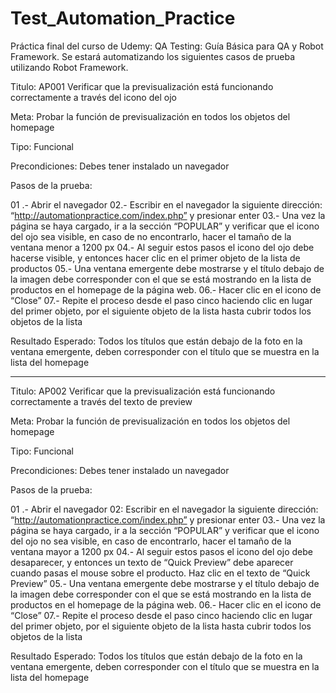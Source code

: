 # Test_Automation_Practice
Práctica final del curso de Udemy: QA Testing: Guía Básica para QA y Robot Framework. Se estará automatizando los siguientes casos de prueba utilizando Robot Framework. 

Titulo:
AP001 Verificar que la previsualización está funcionando correctamente a través del icono del ojo

Meta:
Probar la función de previsualización en todos los objetos del homepage

Tipo:
Funcional

Precondiciones:
Debes tener instalado un navegador

Pasos de la prueba:

01 .- Abrir el navegador
02.- Escribir en el navegador la siguiente dirección: “http://automationpractice.com/index.php” y presionar enter
03.- Una vez la página se haya cargado, ir a la sección “POPULAR” y verificar que el icono del ojo sea visible, en caso de no encontrarlo, hacer el tamaño de la ventana menor a 1200 px
04.- Al seguir estos pasos el icono del ojo debe hacerse visible, y entonces hacer clic en el primer objeto de la lista de productos
05.- Una ventana emergente debe mostrarse y el título debajo de la imagen debe corresponder con el que se está mostrando en la lista de productos en el homepage de la página web.
06.- Hacer clic en el icono de “Close”
07.- Repite el proceso desde el paso cinco haciendo clic en lugar del primer objeto, por el siguiente objeto de la lista hasta cubrir todos los objetos de la lista


Resultado Esperado:
Todos los títulos que están debajo de la foto en la ventana emergente, deben corresponder con el título que se muestra en la lista del homepage

---------------------------------------------------------------------------------------------------------------------------------

Titulo:
AP002 Verificar que la previsualización está funcionando correctamente a través del texto de preview

Meta:
Probar la función de previsualización en todos los objetos del homepage

Tipo:
Funcional

Precondiciones:
Debes tener instalado un navegador

Pasos de la prueba:

01 .- Abrir el navegador
02: Escribir en el navegador la siguiente dirección: “http://automationpractice.com/index.php” y presionar enter
03.- Una vez la página se haya cargado, ir a la sección “POPULAR” y verificar que el icono del ojo no sea visible, en caso de encontrarlo, hacer el tamaño de la ventana mayor a 1200 px
04.- Al seguir estos pasos el icono del ojo debe desaparecer, y entonces un texto de “Quick Preview” debe aparecer cuando pasas el mouse sobre el producto. Haz clic en el texto de “Quick Preview”
05.- Una ventana emergente debe mostrarse y el título debajo de la imagen debe corresponder con el que se está mostrando en la lista de productos en el homepage de la página web.
06.- Hacer clic en el icono de “Close”
07.- Repite el proceso desde el paso cinco haciendo clic en lugar del primer objeto, por el siguiente objeto de la lista hasta cubrir todos los objetos de la lista


Resultado Esperado:
Todos los títulos que están debajo de la foto en la ventana emergente, deben corresponder con el título que se muestra en la lista del homepage

